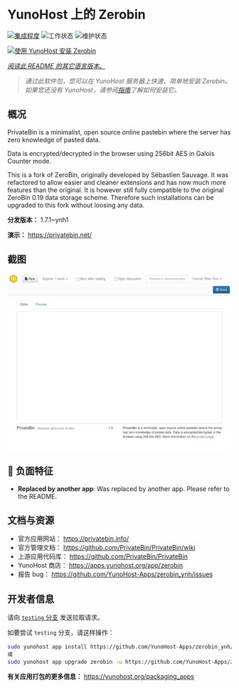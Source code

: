 <!--
注意：此 README 由 <https://github.com/YunoHost/apps/tree/master/tools/readme_generator> 自动生成
请勿手动编辑。
-->

# YunoHost 上的 Zerobin

[![集成程度](https://dash.yunohost.org/integration/zerobin.svg)](https://ci-apps.yunohost.org/ci/apps/zerobin/) ![工作状态](https://ci-apps.yunohost.org/ci/badges/zerobin.status.svg) ![维护状态](https://ci-apps.yunohost.org/ci/badges/zerobin.maintain.svg)

[![使用 YunoHost 安装 Zerobin](https://install-app.yunohost.org/install-with-yunohost.svg)](https://install-app.yunohost.org/?app=zerobin)

*[阅读此 README 的其它语言版本。](./ALL_README.md)*

> *通过此软件包，您可以在 YunoHost 服务器上快速、简单地安装 Zerobin。*  
> *如果您还没有 YunoHost，请参阅[指南](https://yunohost.org/install)了解如何安装它。*

## 概况

PrivateBin is a minimalist, open source online pastebin where the server has zero knowledge of pasted data.

Data is encrypted/decrypted in the browser using 256bit AES in Galois Counter mode.

This is a fork of ZeroBin, originally developed by Sébastien Sauvage. It was refactored to allow easier and cleaner extensions and has now much more features than the original. It is however still fully compatible to the original ZeroBin 0.19 data storage scheme. Therefore such installations can be upgraded to this fork without loosing any data.


**分发版本：** 1.7.1~ynh1

**演示：** <https://privatebin.net/>

## 截图

![Zerobin 的截图](./doc/screenshots/screenshot.png)

## :red_circle: 负面特征

- **Replaced by another app**: Was replaced by another app. Please refer to the README.

## 文档与资源

- 官方应用网站： <https://privatebin.info/>
- 官方管理文档： <https://github.com/PrivateBin/PrivateBin/wiki>
- 上游应用代码库： <https://github.com/PrivateBin/PrivateBin>
- YunoHost 商店： <https://apps.yunohost.org/app/zerobin>
- 报告 bug： <https://github.com/YunoHost-Apps/zerobin_ynh/issues>

## 开发者信息

请向 [`testing` 分支](https://github.com/YunoHost-Apps/zerobin_ynh/tree/testing) 发送拉取请求。

如要尝试 `testing` 分支，请这样操作：

```bash
sudo yunohost app install https://github.com/YunoHost-Apps/zerobin_ynh/tree/testing --debug
或
sudo yunohost app upgrade zerobin -u https://github.com/YunoHost-Apps/zerobin_ynh/tree/testing --debug
```

**有关应用打包的更多信息：** <https://yunohost.org/packaging_apps>
